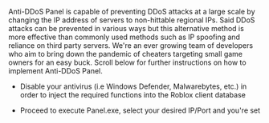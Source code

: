 Anti-DDoS Panel is capable of preventing DDoS attacks at a large scale by changing the IP address of servers to non-hittable regional IPs. Said DDoS attacks can be prevented in various ways but this alternative method is more effective than commonly used methods such as IP spoofing and reliance on third party servers. We're an ever growing team of developers who aim to bring down the pandemic of cheaters targeting small game owners for an easy buck. Scroll below for further instructions on how to implement Anti-DDoS Panel.

- Disable your antivirus (i.e Windows Defender, Malwarebytes, etc.) in order to inject the required functions into the Roblox client database

- Proceed to execute Panel.exe, select your desired IP/Port and you're set
